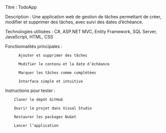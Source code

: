 Titre : TodoApp

Description :
         Une application web de gestion de tâches permettant de créer, modifier et supprimer des tâches, avec suivi des dates d’échéance.

Technologies utilisées :
          C#, ASP.NET MVC, Entity Framework, SQL Server, JavaScript, HTML, CSS

Fonctionnalités principales :

          Ajouter et supprimer des tâches

          Modifier le contenu et la date d’échéance

          Marquer les tâches comme complétées

          Interface simple et intuitive

Instructions pour tester :

        Cloner le dépôt GitHub

        Ouvrir le projet dans Visual Studio

        Restaurer les packages NuGet

        Lancer l’application
